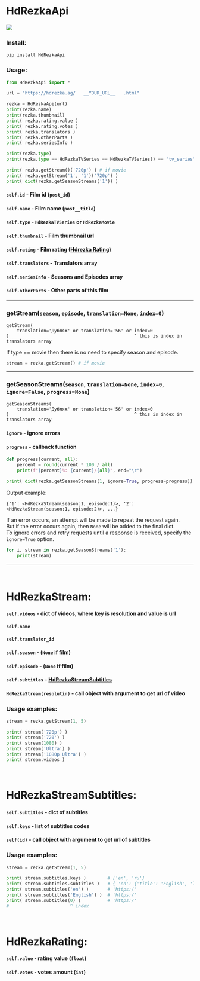 # HdRezkaApi

<img src="https://shields.io/badge/version-v7.0-blue">

### Install:
```
pip install HdRezkaApi
```

### Usage:

```python
from HdRezkaApi import *

url = "https://hdrezka.ag/   __YOUR_URL__   .html"

rezka = HdRezkaApi(url)
print(rezka.name)
print(rezka.thumbnail)
print( rezka.rating.value )
print( rezka.rating.votes )
print( rezka.translators )
print( rezka.otherParts )
print( rezka.seriesInfo )

print(rezka.type)
print(rezka.type == HdRezkaTVSeries == HdRezkaTVSeries() == "tv_series")

print( rezka.getStream()('720p') ) # if movie
print( rezka.getStream('1', '1')('720p') )
print( dict(rezka.getSeasonStreams('1')) )
```

#### `self.id` - Film id (`post_id`)
#### `self.name` - Film name (`post__title`)
#### `self.type` - `HdRezkaTVSeries` or `HdRezkaMovie`
#### `self.thumbnail` - Film thumbnail url
#### `self.rating` - Film rating (<a href="#hdrezkarating">Hdrezka Rating</a>)
#### `self.translators` - Translators array
#### `self.seriesInfo` - Seasons and Episodes array
#### `self.otherParts` - Other parts of this film

<hr>

### getStream(`season`, `episode`, `translation=None`, `index=0`)
```
getStream(
    translation='Дубляж' or translation='56' or index=0
)                                               ^ this is index in translators array
```
If type == movie then there is no need to specify season and episode.
```python
stream = rezka.getStream() # if movie
```
<hr>

### getSeasonStreams(`season`, `translation=None`, `index=0`, `ignore=False`, `progress=None`)
```
getSeasonStreams(
    translation='Дубляж' or translation='56' or index=0
)                                               ^ this is index in translators array
```

#### `ignore` - ignore errors
#### `progress` - callback function

```python
def progress(current, all):
    percent = round(current * 100 / all)
    print(f"{percent}%: {current}/{all}", end="\r")

print( dict(rezka.getSeasonStreams(1, ignore=True, progress=progress)) )
```

Output example:
```
{'1': <HdRezkaStream(season:1, episode:1)>, '2': <HdRezkaStream(season:1, episode:2)>, ...}
```

If an error occurs, an attempt will be made to repeat the request again.<br>
But if the error occurs again, then `None` will be added to the final dict.<br>
To ignore errors and retry requests until a response is received, specify the `ignore=True` option.

```python
for i, stream in rezka.getSeasonStreams('1'):
    print(stream)
```

<hr>
<br>

# HdRezkaStream:
#### `self.videos` - dict of videos, where key is resolution and value is url
#### `self.name`
#### `self.translator_id`
#### `self.season` - (`None` if film)
#### `self.episode` - (`None` if film)
#### `self.subtitles` - <a href="#hdrezkastreamsubtitles" >HdRezkaStreamSubtitles</a>
#### `HdRezkaStream(resolutin)` - call object with argument to get url of video

### Usage examples:

```python
stream = rezka.getStream(1, 5)

print( stream('720p') )
print( stream('720') )
print( stream(1080) )
print( stream('Ultra') )
print( stream('1080p Ultra') )
print( stream.videos )
```

<br>

# HdRezkaStreamSubtitles:
#### `self.subtitles` - dict of subtitles
#### `self.keys` - list of subtitles codes
#### `self(id)` - call object with argument to get url of subtitles

### Usage examples:

```python
stream = rezka.getStream(1, 5)

print( stream.subtitles.keys )        # ['en', 'ru']
print( stream.subtitles.subtitles )   # { 'en': {'title': 'English', 'link': 'https:/'}, ...  }
print( stream.subtitles('en') )       # 'https:/'
print( stream.subtitles('English') )  # 'https:/'
print( stream.subtitles(0) )          # 'https:/'
#                       ^ index
```

<br>

# HdRezkaRating:
#### `self.value` - rating value (`float`)
#### `self.votes` - votes amount (`int`)
